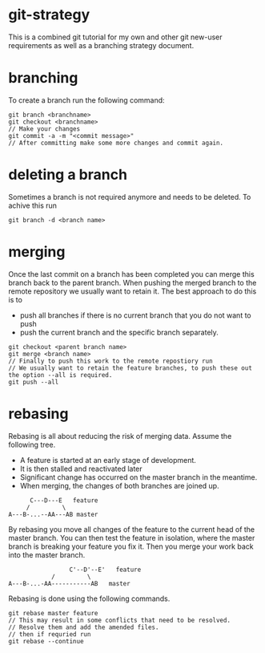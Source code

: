 git-strategy
============

This is a combined git tutorial for my own and other git new-user requirements as well as a branching strategy document.


branching
=========

To create a branch run the following command: 

```
git branch <branchname>
git checkout <branchname>
// Make your changes
git commit -a -m "<commit message>"
// After committing make some more changes and commit again.
```

deleting a branch
=================

Sometimes a branch is not required anymore and needs to be deleted. To achive this run

```
git branch -d <branch name>
```


merging
=======

Once the last commit on a branch has been completed you can merge this branch back to the parent branch.
When pushing the merged branch to the remote repository we usually want to retain it. The best approach to do this is to

* push all branches if there is no current branch that you do not want to push
* push the current branch and the specific branch separately.

```
git checkout <parent branch name>
git merge <branch name>
// Finally to push this work to the remote repostiory run
// We usually want to retain the feature branches, to push these out the option --all is required.
git push --all
```





rebasing
========

Rebasing is all about reducing the risk of merging data. Assume the following tree.

* A feature is started at an early stage of development. 
* It is then stalled and reactivated later
* Significant change has occurred on the master branch in the meantime.
* When merging, the changes of both branches are joined up. 


```
      C---D---E   feature
     /         \
A---B-...--AA---AB master
```

By rebasing you move all changes of the feature to the current head of the master branch. 
You can then test the feature in isolation, where the master branch is breaking your feature you fix it. 
Then you merge your work back into the master branch. 

```
       			 C'--D'--E'   feature
            /         \
A---B-...-AA-----------AB   master
```

Rebasing is done using the following commands.

```
git rebase master feature
// This may result in some conflicts that need to be resolved. 
// Resolve them and add the amended files. 
// then if requried run
git rebase --continue
```



